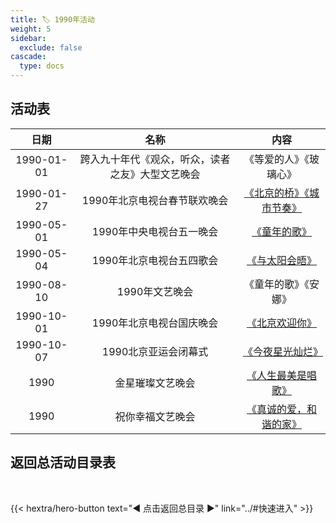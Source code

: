 ```yaml
---
title: 🏷️ 1990年活动
weight: 5
sidebar:
  exclude: false
cascade:
  type: docs
---
```


## 活动表

|日期|名称|内容|
|:-----:|:-----:|:-----:|
|1990-01-01|跨入九十年代《观众，听众，读者之友》大型文艺晚会|《等爱的人》《玻璃心》|
|1990-01-27|1990年北京电视台春节联欢晚会|[《北京的桥》《城市节奏》](../1990/19900127/)|
|1990-05-01|1990年中央电视台五一晚会|[《童年的歌》](../1990/19900501/)|
|1990-05-04|1990年北京电视台五四歌会|[《与太阳会晤》](../1990/19900504/)|
|1990-08-10|1990年文艺晚会|《童年的歌》《安娜》|
|1990-10-01|1990年北京电视台国庆晚会|[《北京欢迎你》](../1990/19901001/)|
|1990-10-07|1990北京亚运会闭幕式|[《今夜星光灿烂》](../1990/19901007/)|
|1990|金星璀璨文艺晚会|[《人生最美是唱歌》](../1990/1990/#金星璀璨文艺晚会)|
|1990|祝你幸福文艺晚会|[《真诚的爱，和谐的家》](../1990/1990/#祝你幸福文艺晚会)|





## 返回总活动目录表

<br>

{{< hextra/hero-button text="◀ 点击返回总目录 ▶" link="../#快速进入" >}}